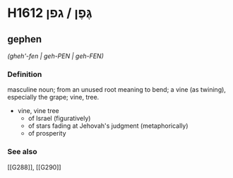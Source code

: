 # H1612 גֶּפֶן / גפן

## gephen

_(gheh'-fen | ɡeh-PEN | ɡeh-FEN)_

### Definition

masculine noun; from an unused root meaning to bend; a vine (as twining), especially the grape; vine, tree.

- vine, vine tree
    - of Israel (figuratively)
    - of stars fading at Jehovah's judgment (metaphorically)
    - of prosperity
### See also

[[G288]], [[G290]]

